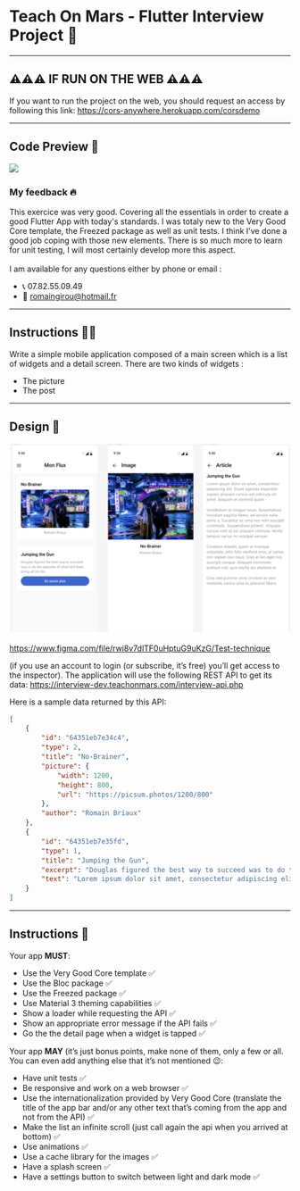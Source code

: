 # Teach On Mars - Flutter Interview Project 🚀

---
## ⚠️⚠️⚠️ IF RUN ON THE WEB ⚠️⚠️⚠️

If you want to run the project on the web, you should request an access by following this link: https://cors-anywhere.herokuapp.com/corsdemo

---

## Code Preview 📸

![](https://github.com/romain-girou/teach_on_mars/blob/main/assets/preview.gif)

### My feedback 🔥

This exercice was very good. Covering all the essentials in order to create a good Flutter App with today's standards. I was totaly new to the Very Good Core template, the Freezed package as well as unit tests. I think I've done a good job coping with those new elements. There is so much more to learn for unit testing, I will most certainly develop more this aspect.<br /><br />
I am available for any questions either by phone or email :
-   📞 07.82.55.09.49
-   📨 romaingirou@hotmail.fr


---
## Instructions 👩‍🎓

Write a simple mobile application composed of a main screen which is a list of widgets and a detail screen.
There are two kinds of widgets :<br />
-  The picture<br />
-  The post<br />

---
## Design 📸

<img src="/assets/readme.png" alt="Alt text" title="Pictures App">


https://www.figma.com/file/rwi8v7dlTF0uHptuG9uKzG/Test-technique

(if you use an account to login (or subscribe, it’s free) you’ll get access to the inspector). The application will use the following REST API to get its data:
    https://interview-dev.teachonmars.com/interview-api.php


Here is a sample data returned by this API:

```JSON
[
    {
        "id": "64351eb7e34c4",
        "type": 2,
        "title": "No-Brainer",
        "picture": {
            "width": 1200,
            "height": 800,
            "url": "https://picsum.photos/1200/800"
        },
        "author": "Romain Briaux"
    },
    {
        "id": "64351eb7e35fd",
        "type": 1,
        "title": "Jumping the Gun",
        "excerpt": "Douglas figured the best way to succeed was to do the opposite of what he'd been doing all his life...",
        "text": "Lorem ipsum dolor sit amet, consectetur adipiscing elit. Etiam egestas imperdiet sapien, aliquam cursus est vehicula sit amet. Aliquam et eleifend quam. Vestibulum at congue lacus. Suspendisse tincidunt sagittis libero, vel iaculis nulla porta a. Curabitur ac urna nec velit suscipit commodo. Suspendisse potenti. Aliquam cursus velit ut est aliquam vehicula. Morbi tempus varius mi volutpat semper. Curabitur blandit, quam ut tristique vulputate, odio felis eleifend eros, at varius orci sapien non risus. Cras at leo eget nisi suscipit congue. Aliquam commodo pretium nisl, quis mollis dui eleifend et. Cras sed pulvinar urna.\n\nSed at sem molestie, luctus urna in, placerat libero."   
    }
]
```

---
## Instructions 🤌

Your app **MUST**:
- Use the Very Good Core template ✅<br />
- Use the Bloc package ✅<br />
- Use the Freezed package ✅<br />
- Use Material 3 theming capabilities ✅<br />
- Show a loader while requesting the API ✅<br />
- Show an appropriate error message if the API fails ✅<br />
- Go the the detail page when a widget is tapped ✅<br />

Your app **MAY** (it’s just bonus points, make none of them, only a few or all. You can even add anything else that it’s not mentioned 😉:<br />
- Have unit tests ✅<br />
- Be responsive and work on a web browser ✅<br />
- Use the internationalization provided by Very Good Core (translate the title of the app bar and/or any other text that’s coming from the app and not from the API) ✅<br />
- Make the list an infinite scroll (just call again the api when you arrived at bottom) ✅<br />
- Use animations ✅<br />
- Use a cache library for the images ✅<br />
- Have a splash screen ✅<br />
- Have a settings button to switch between light and dark mode ✅<br />